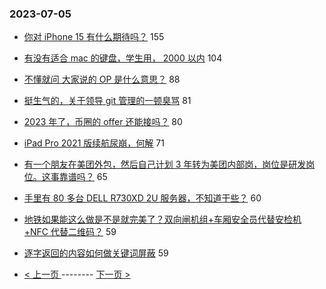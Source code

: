 ### 2023-07-05 
- [你对 iPhone 15 有什么期待吗？](https://www.v2ex.com/t/954175) 155
- [有没有适合 mac 的键盘，学生用， 2000 以内](https://www.v2ex.com/t/954097) 104
- [不懂就问 大家说的 OP 是什么意思？](https://www.v2ex.com/t/954167) 88
- [挺生气的，关于领导 git 管理的一顿臭骂](https://www.v2ex.com/t/954122) 81
- [2023 年了，币圈的 offer 还能接吗？](https://www.v2ex.com/t/954213) 80
- [iPad Pro 2021 版续航尿崩，何解](https://www.v2ex.com/t/954169) 71
- [有一个朋友在美团外包，然后自己计划 3 年转为美团内部岗，岗位是研发岗位。这事靠谱吗？](https://www.v2ex.com/t/954220) 65
- [手里有 80 多台 DELL R730XD 2U 服务器，不知道干些？](https://www.v2ex.com/t/954170) 60
- [地铁如果能这么做是不是就完美了？双向闸机组+车厢安全员代替安检机+NFC 代替二维码？](https://www.v2ex.com/t/954140) 59
- [逐字返回的内容如何做关键词屏蔽](https://www.v2ex.com/t/954296) 59 

- [ < 上一页 ](https://github.com/able8/v2ex-hot-record/blob/master/2023-07-04.md) -------- [ 下一页 > ](https://github.com/able8/v2ex-hot-record/blob/master/2023-07-06.md)